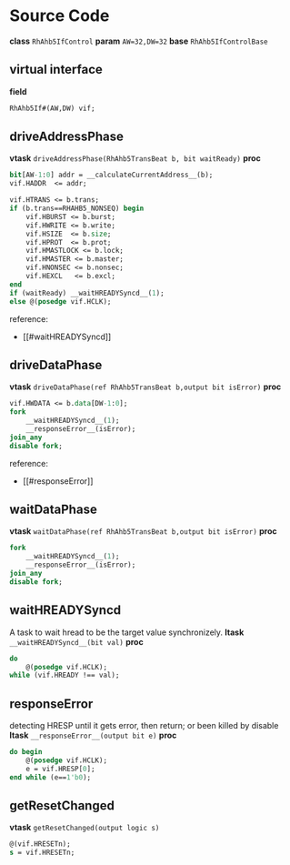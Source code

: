 # Source Code
**class** `RhAhb5IfControl`
**param** `AW=32,DW=32`
**base** `RhAhb5IfControlBase`

## virtual interface
**field**
```systemverilog
RhAhb5If#(AW,DW) vif;
```

## driveAddressPhase
**vtask** `driveAddressPhase(RhAhb5TransBeat b, bit waitReady)`
**proc**
```systemverilog
bit[AW-1:0] addr = __calculateCurrentAddress__(b);
vif.HADDR  <= addr;

vif.HTRANS <= b.trans;
if (b.trans==RHAHB5_NONSEQ) begin
	vif.HBURST <= b.burst;
	vif.HWRITE <= b.write;
	vif.HSIZE  <= b.size;
	vif.HPROT  <= b.prot;
	vif.HMASTLOCK <= b.lock;
	vif.HMASTER <= b.master;
	vif.HNONSEC <= b.nonsec;
	vif.HEXCL   <= b.excl;
end
if (waitReady) __waitHREADYSyncd__(1);
else @(posedge vif.HCLK);

```
reference:
- [[#waitHREADYSyncd]]
## driveDataPhase
**vtask** `driveDataPhase(ref RhAhb5TransBeat b,output bit isError)`
**proc**
```systemverilog
vif.HWDATA <= b.data[DW-1:0];
fork
	__waitHREADYSyncd__(1);
	__responseError__(isError);
join_any
disable fork;
```
reference:
- [[#responseError]]
## waitDataPhase
**vtask** `waitDataPhase(ref RhAhb5TransBeat b,output bit isError)`
**proc**
```systemverilog
fork
	__waitHREADYSyncd__(1);
	__responseError__(isError);
join_any
disable fork;
```
## waitHREADYSyncd
A task to wait hread to be the target value synchronizely.
**ltask** `__waitHREADYSyncd__(bit val)`
**proc**
```systemverilog
do
	@(posedge vif.HCLK);
while (vif.HREADY !== val);
```
## responseError
detecting HRESP until it gets error, then return; or been killed by disable
**ltask** `__responseError__(output bit e)`
**proc**
```systemverilog
do begin
	@(posedge vif.HCLK);
	e = vif.HRESP[0];
end while (e==1'b0);
```

## getResetChanged
**vtask** `getResetChanged(output logic s)`
```systemverilog
@(vif.HRESETn);
s = vif.HRESETn;
```